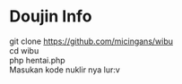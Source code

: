 # Doujin Info

git clone https://github.com/micingans/wibu <br>
cd wibu <br>
php hentai.php <br>
Masukan kode nuklir nya lur:v
